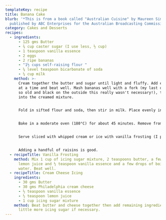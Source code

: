 ```yaml
---
templateKey: recipe
title: Banana Cake
blurb: '*This is from a book called "Australian Cuisine" by Maureen Simpson,
  published by ABC Enterprises for the Australian Broadcasting Commission*'
category: Cakes and Desserts
recipes:
  - ingredients:
      - 125 gms Butter
      - ¾ cup caster sugar (I use less, ½ cup)
      - 1 teaspoon vanilla essence
      - 2 eggs
      - 2 ripe bananas
      - "1½ cups self-raising flour "
      - ¼ level teaspoon bicarbonate of soda
      - ¼ cup milk
    method: >-
      Cream together the butter and sugar until light and fluffy. Add eggs one
      at a time and beat well. Mash bananas well with a fork (my last ones were
      so old and black on the outside this really wasn't necessary!), then beat
      into the creamed mixture.


      Fold in sifted flour and soda, then stir in milk. Place evenly into a well-greased 20cm (8 inch) ring tin.


      Bake in a moderate oven (180°C) for about 45 minutes. Remove from oven, cool for a few minutes and then turn out onto a cake cooler.


      Serve sliced with whipped cream or ice with vanilla frosting (I prefer Cream Cheese Icing).


      Adding a handful of raisins is good.
  - recipeTitle: Vanilla Frosting
    method: Mix 1 cup of icing sugar mixture, 2 teaspoons butter, a few drops of
      lemon juice and ½ teaspoon vanilla essence and a few drops of boiling
      water. Beat well.
  - recipeTitle: Cream Cheese Icing
    ingredients:
      - 30 gms Butter
      - 30 gms Philadelphia cream cheese
      - ½ teaspoon vanilla essence
      - ½ teaspoon lemon juice
      - 1 cup icing sugar mixture
    method: Beat butter and cheese together then add remaining ingredients, adding a
      little more icing sugar if necessary.
---
```

